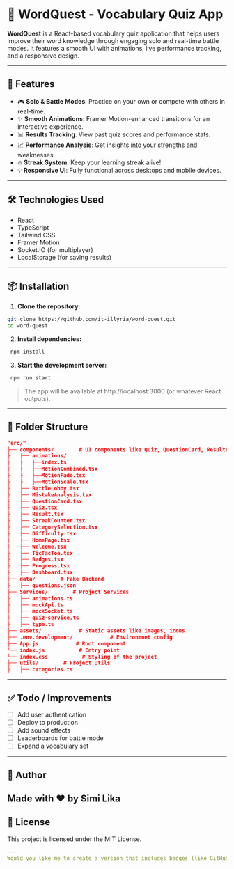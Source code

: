 # 🧠 WordQuest - Vocabulary Quiz App

**WordQuest** is a React-based vocabulary quiz application that helps users improve their word knowledge through engaging solo and real-time battle modes. It features a smooth UI with animations, live performance tracking, and a responsive design.

---

## 🚀 Features

- 🎮 **Solo & Battle Modes**: Practice on your own or compete with others in real-time.
- ✨ **Smooth Animations**: Framer Motion-enhanced transitions for an interactive experience.
- 📊 **Results Tracking**: View past quiz scores and performance stats.
- 📈 **Performance Analysis**: Get insights into your strengths and weaknesses.
- 🔥 **Streak System**: Keep your learning streak alive!
- 💡 **Responsive UI**: Fully functional across desktops and mobile devices.

---

## 🛠️ Technologies Used

- React
- TypeScript
- Tailwind CSS
- Framer Motion
- Socket.IO (for multiplayer)
- LocalStorage (for saving results)

---

## 📦 Installation

1. **Clone the repository:**

```bash
git clone https://github.com/it-illyria/word-quest.git
cd word-quest
```

2. **Install dependencies:**
``` bash
 npm install
```

3. **Start the development server:**
```bash
 npm run start
```
>The app will be available at http://localhost:3000 (or whatever React outputs).
---
## 🔧 Folder Structure

```json
"src/"
├── components/        # UI components like Quiz, QuestionCard, ResultPanel
├   ├── animations/
├   ├   ├──index.ts
├   ├   ├──MotionCombined.tsx
├   ├   ├──MotionFade.tsx
├   ├   ├──MotionScale.tsx
├   ├── BattleLobby.tsx
├   ├── MistakeAnalysis.tsx
├   ├── QuestionCard.tsx
├   ├── Quiz.tsx
├   ├── Result.tsx
├   ├── StreakCounter.tsx
├   ├── CategorySelection.tsx
├   ├── Difficulty.tsx
├   ├── HomePage.tsx
├   ├── Welcome.tsx
├   ├── TicTacToe.tsx
├   ├── Badges.tsx
├   ├── Progress.tsx
├   ├── Dashboard.tsx
├── data/        # Fake Backend
├   ├── questions.json
├── Services/        # Project Services
├   ├── animations.ts
├   ├── mockApi.ts
├   ├── mockSocket.ts
├   ├── quiz-service.ts
├   ├── type.ts
├── assets/            # Static assets like images, icons
├── .env.development/            # Environmnet config
├── App.js            # Root component
└── index.js           # Entry point
└── index.css           # Styling of the project
├── utils/        # Project Utils
├   ├── categories.ts
```
---
## ✅ Todo / Improvements
- [ ] Add user authentication
- [ ] Deploy to production
- [ ] Add sound effects
- [ ] Leaderboards for battle mode
- [ ] Expand a vocabulary set

---
## 👤 Author

Made with ❤️ by **Simi Lika**
---
## 📄 License
This project is licensed under the MIT License.
```yaml
---
Would you like me to create a version that includes badges (like GitHub stars, license, etc.) or deployment instructions for Vercel/Netlify?
```